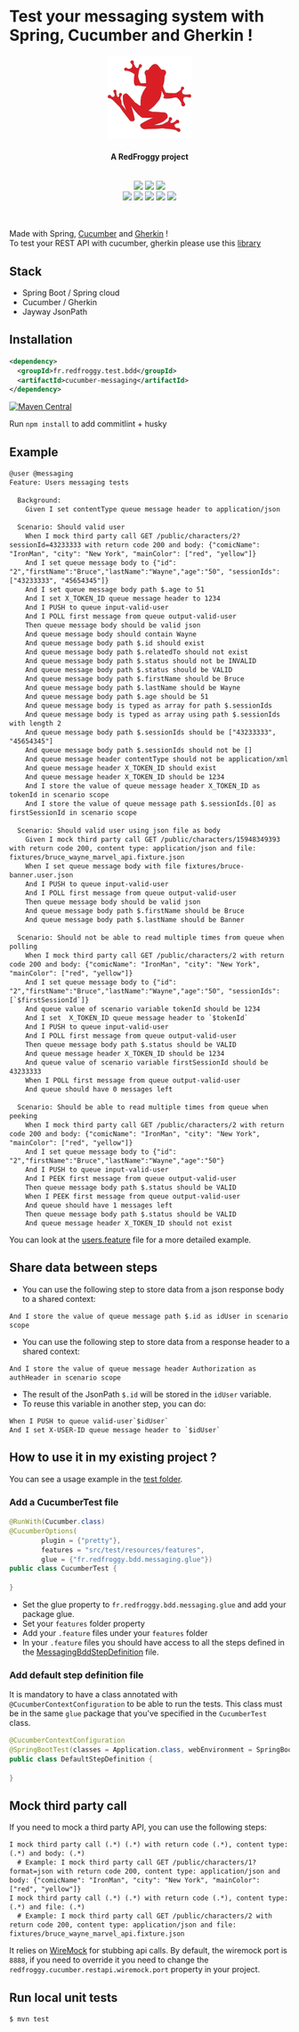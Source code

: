 # Test your messaging system with Spring, Cucumber and Gherkin !

<div align="center">
  <a name="logo" href="https://www.redfroggy.fr"><img src="assets/logo.png" alt="RedFroggy"></a>
  <h4 align="center">A RedFroggy project</h4>
</div>
<br/>
<div align="center">
  <a href="https://forthebadge.com"><img src="https://forthebadge.com/images/badges/fuck-it-ship-it.svg"/></a>
  <a href="https://forthebadge.com"><img src="https://forthebadge.com/images/badges/built-with-love.svg"/></a>
<a href="https://forthebadge.com"><img src="https://forthebadge.com/images/badges/made-with-java.svg"/></a>
</div>
<div align="center">
   <a href="https://maven-badges.herokuapp.com/maven-central/fr.redfroggy.test.bdd/ucumber-messaging"><img src="https://maven-badges.herokuapp.com/maven-central/fr.redfroggy.test.bdd/cucumber-messaging/badge.svg?style=plastic" /></a>
   <a href="https://travis-ci.com/RedFroggy/spring-cucumber-messaging"><img src="https://travis-ci.com/RedFroggy/spring-cucumber-messaging.svg?branch=master"/></a>
   <a href="https://codecov.io/gh/RedFroggy/spring-cucumber-messaging"><img src="https://codecov.io/gh/RedFroggy/spring-cucumber-messaging/branch/master/graph/badge.svg?token=XM9R6ZV9SJ"/></a>
   <a href="https://github.com/semantic-release/semantic-release"><img src="https://img.shields.io/badge/%20%20%F0%9F%93%A6%F0%9F%9A%80-semantic--release-e10079.svg"/></a>
   <a href="https://opensource.org/licenses/mit-license.php"><img src="https://badges.frapsoft.com/os/mit/mit.svg?v=103"/></a> 
</div>
<br/>
<br/>

Made with Spring, [Cucumber](https://cucumber.io/) and [Gherkin](https://cucumber.io/docs/gherkin/) !
<br/>
To test your REST API with cucumber, gherkin please use this [library](https://github.com/RedFroggy/spring-cucumber-rest-api)

## Stack
- Spring Boot / Spring cloud
- Cucumber / Gherkin
- Jayway JsonPath

## Installation
```xml
<dependency>
  <groupId>fr.redfroggy.test.bdd</groupId>
  <artifactId>cucumber-messaging</artifactId>
</dependency>
```
[![Maven Central](https://maven-badges.herokuapp.com/maven-central/fr.redfroggy.test.bdd/cucumber-messaging/badge.svg)](https://maven-badges.herokuapp.com/maven-central/fr.redfroggy.test.bdd/cucumber-messaging)

Run `npm install` to add commitlint + husky

## Example

```gherkin
@user @messaging
Feature: Users messaging tests

  Background:
    Given I set contentType queue message header to application/json

  Scenario: Should valid user
    When I mock third party call GET /public/characters/2?sessionId=43233333 with return code 200 and body: {"comicName": "IronMan", "city": "New York", "mainColor": ["red", "yellow"]}
    And I set queue message body to {"id": "2","firstName":"Bruce","lastName":"Wayne","age":"50", "sessionIds": ["43233333", "45654345"]}
    And I set queue message body path $.age to 51
    And I set X_TOKEN_ID queue message header to 1234
    And I PUSH to queue input-valid-user
    And I POLL first message from queue output-valid-user
    Then queue message body should be valid json
    And queue message body should contain Wayne
    And queue message body path $.id should exist
    And queue message body path $.relatedTo should not exist
    And queue message body path $.status should not be INVALID
    And queue message body path $.status should be VALID
    And queue message body path $.firstName should be Bruce
    And queue message body path $.lastName should be Wayne
    And queue message body path $.age should be 51
    And queue message body is typed as array for path $.sessionIds
    And queue message body is typed as array using path $.sessionIds with length 2
    And queue message body path $.sessionIds should be ["43233333", "45654345"]
    And queue message body path $.sessionIds should not be []
    And queue message header contentType should not be application/xml
    And queue message header X_TOKEN_ID should exist
    And queue message header X_TOKEN_ID should be 1234
    And I store the value of queue message header X_TOKEN_ID as tokenId in scenario scope
    And I store the value of queue message path $.sessionIds.[0] as firstSessionId in scenario scope

  Scenario: Should valid user using json file as body
    Given I mock third party call GET /public/characters/15948349393 with return code 200, content type: application/json and file: fixtures/bruce_wayne_marvel_api.fixture.json
    When I set queue message body with file fixtures/bruce-banner.user.json
    And I PUSH to queue input-valid-user
    And I POLL first message from queue output-valid-user
    Then queue message body should be valid json
    And queue message body path $.firstName should be Bruce
    And queue message body path $.lastName should be Banner

  Scenario: Should not be able to read multiple times from queue when polling
    When I mock third party call GET /public/characters/2 with return code 200 and body: {"comicName": "IronMan", "city": "New York", "mainColor": ["red", "yellow"]}
    And I set queue message body to {"id": "2","firstName":"Bruce","lastName":"Wayne","age":"50", "sessionIds": [`$firstSessionId`]}
    And queue value of scenario variable tokenId should be 1234
    And I set  X_TOKEN_ID queue message header to `$tokenId`
    And I PUSH to queue input-valid-user
    And I POLL first message from queue output-valid-user
    Then queue message body path $.status should be VALID
    And queue message header X_TOKEN_ID should be 1234
    And queue value of scenario variable firstSessionId should be 43233333
    When I POLL first message from queue output-valid-user
    And queue should have 0 messages left

  Scenario: Should be able to read multiple times from queue when peeking
    When I mock third party call GET /public/characters/2 with return code 200 and body: {"comicName": "IronMan", "city": "New York", "mainColor": ["red", "yellow"]}
    And I set queue message body to {"id": "2","firstName":"Bruce","lastName":"Wayne","age":"50"}
    And I PUSH to queue input-valid-user
    And I PEEK first message from queue output-valid-user
    Then queue message body path $.status should be VALID
    When I PEEK first message from queue output-valid-user
    And queue should have 1 messages left
    Then queue message body path $.status should be VALID
    And queue message header X_TOKEN_ID should not exist

```


You can look at the [users.feature](src/test/resources/features/users.feature) file for a more detailed example.

## Share data between steps
- You can use the following step to store data from a json response body to a shared context:
```gherkin
And I store the value of queue message path $.id as idUser in scenario scope
```
- You can use the following step to store data from a response header to a shared context:
```gherkin
And I store the value of queue message header Authorization as authHeader in scenario scope
```
- The result of the JsonPath `$.id` will be stored in the `idUser` variable.
- To reuse this variable in another step, you can do:
```gherkin
When I PUSH to queue valid-user`$idUser`
And I set X-USER-ID queue message header to `$idUser`
```


## How to use it in my existing project ?

You can see a usage example in the [test folder](src/test/java/fr/redfroggy/bdd/messaging).

### Add a CucumberTest  file

```java
@RunWith(Cucumber.class)
@CucumberOptions(
        plugin = {"pretty"},
        features = "src/test/resources/features",
        glue = {"fr.redfroggy.bdd.messaging.glue"})
public class CucumberTest {

}
````
- Set the glue property to  `fr.redfroggy.bdd.messaging.glue` and add your package glue.
- Set your `features` folder property
- Add your `.feature` files under your `features` folder
- In your `.feature` files you should have access to all the steps defined in the [MessagingBddStepDefinition](src/main/java/fr/redfroggy/bdd/messaging/glue/MessagingBddStepDefinition.java) file.


### Add default step definition file
It is mandatory to have a class annotated with `@CucumberContextConfiguration` to be able to run the tests.
This class must be in the same `glue` package that you've specified in the `CucumberTest` class.

```java
@CucumberContextConfiguration
@SpringBootTest(classes = Application.class, webEnvironment = SpringBootTest.WebEnvironment.RANDOM_PORT)
public class DefaultStepDefinition {

}
````

## Mock third party call
If you need to mock a third party API, you can use the following steps:

```gherkin
I mock third party call (.*) (.*) with return code (.*), content type: (.*) and body: (.*)
  # Example: I mock third party call GET /public/characters/1?format=json with return code 200, content type: application/json and body: {"comicName": "IronMan", "city": "New York", "mainColor": ["red", "yellow"]}
I mock third party call (.*) (.*) with return code (.*), content type: (.*) and file: (.*)
  # Example: I mock third party call GET /public/characters/2 with return code 200, content type: application/json and file: fixtures/bruce_wayne_marvel_api.fixture.json
```

It relies on [WireMock](http://wiremock.org) for stubbing api calls.
By default, the wiremock port is `8888`, if you need to override it you need to change the
`redfroggy.cucumber.restapi.wiremock.port` property in your project.

## Run local unit tests

````bash
$ mvn test
````
